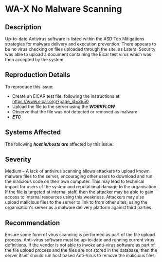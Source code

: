 WA-X No Malware Scanning
========================

Description
-----------
Up-to-date Antivirus software is listed within the ASD Top Mitigations strategies for malware delivery and execution prevention.
There appears to be no virus checking on files uploaded through the site, as Lateral Security was able to upload a document containing the Eicar test virus which was then accepted by the system.

Reproduction Details
--------------------
To reproduce this issue:
  * Create an EICAR test file, following the instructions at: https://www.eicar.org/?page_id=3950
  * Upload the file to the server using the ***WORKFLOW***
  * Observe that the file was not detected or removed as malware
  * ***ETC***

Systems Affected
----------------
The following ***host is/hosts are*** affected by this issue:

Severity
--------
Medium – A lack of antivirus scanning allows attackers to upload known malware files to the server, encouraging other users to download and run the malicious code on their own computer. This may lead to technical impact for users of the system and reputational damage to the organisation.
If the file is targeted at internal staff, then the attacker may be able to gain access to internal resources using this weakness.
Attackers may also upload malicious files to the server to link to from other sites, using the organisation's server as a malware delivery platform against third parties.

Recommendation
--------------
Ensure some form of virus scanning is performed as part of the file upload process. Anti-virus software must be up-to-date and running current virus definitions. If the vendor is not able to invoke anti-virus software as part of the file upload process and the files are not stored in the database, then the server itself should run host based Anti-Virus to remove the malicious files.
